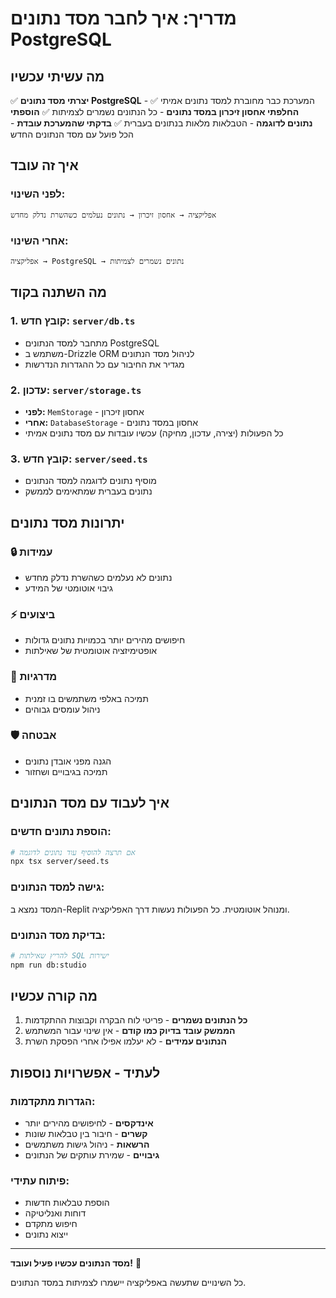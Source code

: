 # מדריך: איך לחבר מסד נתונים PostgreSQL

## מה עשיתי עכשיו

✅ **יצרתי מסד נתונים PostgreSQL** - המערכת כבר מחוברת למסד נתונים אמיתי
✅ **החלפתי אחסון זיכרון במסד נתונים** - כל הנתונים נשמרים לצמיתות
✅ **הוספתי נתונים לדוגמה** - הטבלאות מלאות בנתונים בעברית
✅ **בדקתי שהמערכת עובדת** - הכל פועל עם מסד הנתונים החדש

## איך זה עובד

### לפני השינוי:
```
אפליקציה → אחסון זיכרון → נתונים נעלמים כשהשרת נדלק מחדש
```

### אחרי השינוי:
```
אפליקציה → PostgreSQL → נתונים נשמרים לצמיתות
```

## מה השתנה בקוד

### 1. קובץ חדש: `server/db.ts`
- מתחבר למסד הנתונים PostgreSQL
- משתמש ב-Drizzle ORM לניהול מסד הנתונים
- מגדיר את החיבור עם כל ההגדרות הנדרשות

### 2. עדכון: `server/storage.ts`
- **לפני:** `MemStorage` - אחסון זיכרון
- **אחרי:** `DatabaseStorage` - אחסון במסד נתונים
- כל הפעולות (יצירה, עדכון, מחיקה) עכשיו עובדות עם מסד נתונים אמיתי

### 3. קובץ חדש: `server/seed.ts`
- מוסיף נתונים לדוגמה למסד הנתונים
- נתונים בעברית שמתאימים לממשק

## יתרונות מסד נתונים

### 🔒 **עמידות**
- נתונים לא נעלמים כשהשרת נדלק מחדש
- גיבוי אוטומטי של המידע

### ⚡ **ביצועים**
- חיפושים מהירים יותר בכמויות נתונים גדולות
- אופטימיזציה אוטומטית של שאילתות

### 🔄 **מדרגיות**
- תמיכה באלפי משתמשים בו זמנית
- ניהול עומסים גבוהים

### 🛡️ **אבטחה**
- הגנה מפני אובדן נתונים
- תמיכה בגיבויים ושחזור

## איך לעבוד עם מסד הנתונים

### הוספת נתונים חדשים:
```bash
# אם תרצה להוסיף עוד נתונים לדוגמה
npx tsx server/seed.ts
```

### גישה למסד הנתונים:
המסד נמצא ב-Replit ומנוהל אוטומטית. כל הפעולות נעשות דרך האפליקציה.

### בדיקת מסד הנתונים:
```bash
# להריץ שאילתות SQL ישירות
npm run db:studio
```

## מה קורה עכשיו

1. **כל הנתונים נשמרים** - פריטי לוח הבקרה וקבוצות ההתקדמות
2. **הממשק עובד בדיוק כמו קודם** - אין שינוי עבור המשתמש
3. **הנתונים עמידים** - לא יעלמו אפילו אחרי הפסקת השרת

## לעתיד - אפשרויות נוספות

### הגדרות מתקדמות:
- **אינדקסים** - לחיפושים מהירים יותר
- **קשרים** - חיבור בין טבלאות שונות
- **הרשאות** - ניהול גישות משתמשים
- **גיבויים** - שמירת עותקים של הנתונים

### פיתוח עתידי:
- הוספת טבלאות חדשות
- דוחות ואנליטיקה
- חיפוש מתקדם
- ייצוא נתונים

---

**מסד הנתונים עכשיו פעיל ועובד!** 🎉

כל השינויים שתעשה באפליקציה יישמרו לצמיתות במסד הנתונים.